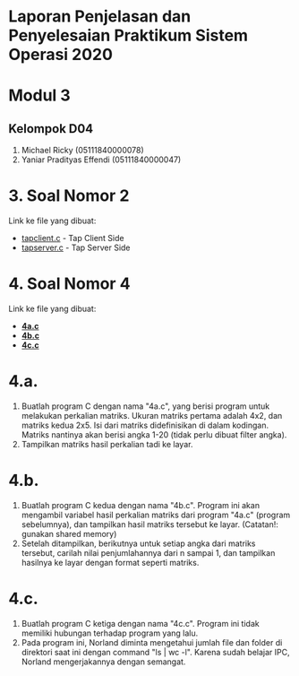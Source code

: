 # Laporan Penjelasan dan Penyelesaian Praktikum Sistem Operasi 2020
# Modul 3
## Kelompok D04
1. Michael Ricky (05111840000078)
2. Yaniar Pradityas Effendi (05111840000047)
# 3. Soal Nomor 2
Link ke file yang dibuat:
* [tapclient.c](https://github.com/djtyranix/SoalShiftSISOP20_modul3_D04-1/blob/master/soal2/tapclient.c) - Tap Client Side
* [tapserver.c](https://github.com/djtyranix/SoalShiftSISOP20_modul3_D04-1/blob/master/soal2/tapserver.c) - Tap Server Side

# 4. Soal Nomor 4
Link ke file yang dibuat:
* <a href="https://github.com/rddmoon/SoalShiftSISOP20_modul3_D04/blob/master/soal4/4a.c"><b>4a.c</b></a>
* <a href="https://github.com/rddmoon/SoalShiftSISOP20_modul3_D04/blob/master/soal4/4b.c"><b>4b.c</b></a>
* <a href="https://github.com/rddmoon/SoalShiftSISOP20_modul3_D04/blob/master/soal4/4c.c"><b>4c.c</b></a>
# 4.a.
1. Buatlah program C dengan nama "4a.c", yang berisi program untuk
melakukan perkalian matriks. Ukuran matriks pertama adalah 4x2, dan
matriks kedua 2x5. Isi dari matriks didefinisikan di dalam kodingan. Matriks
nantinya akan berisi angka 1-20 (tidak perlu dibuat filter angka).
2. Tampilkan matriks hasil perkalian tadi ke layar.
# 4.b.
1. Buatlah program C kedua dengan nama "4b.c". Program ini akan
mengambil variabel hasil perkalian matriks dari program "4a.c" (program
sebelumnya), dan tampilkan hasil matriks tersebut ke layar.
(Catatan!: gunakan shared memory)
2. Setelah ditampilkan, berikutnya untuk setiap angka dari matriks
tersebut, carilah nilai penjumlahannya dari n sampai 1, dan tampilkan hasilnya ke layar dengan
format seperti matriks.
# 4.c.
1. Buatlah program C ketiga dengan nama "4c.c". Program ini tidak
memiliki hubungan terhadap program yang lalu.
2. Pada program ini, Norland diminta mengetahui jumlah file dan
folder di direktori saat ini dengan command "ls | wc -l". Karena sudah belajar
IPC, Norland mengerjakannya dengan semangat.
